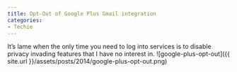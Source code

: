 ```yaml
---
title: Opt-Out of Google Plus Gmail integration
categories:
- Techie
---
```


It’s lame when the only time you need to log into services is to disable privacy invading features that I have no interest in.
![google-plus-opt-out]({{ site.url }}/assets/posts/2014/google-plus-opt-out.png)
